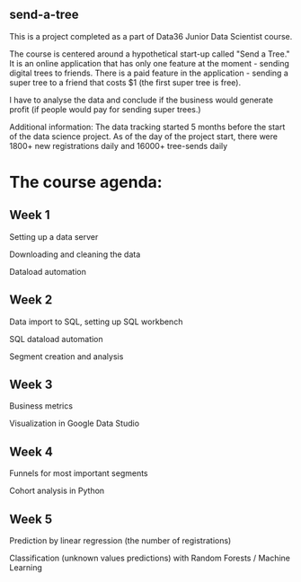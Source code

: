 ## send-a-tree
This is a project completed as a part of Data36 Junior Data Scientist course.

The course is centered around a hypothetical start-up called "Send a Tree." It is an online application that has only one feature at the moment - sending digital trees to friends. There is a paid feature in the application - sending a super tree to a friend that costs $1 (the first super tree is free).

I have to analyse the data and conclude if the business would generate profit (if people would pay for sending super trees.)

Additional information:
  The data tracking started 5 months before the start of the data science project.
  As of the day of the project start, there were 1800+ new registrations daily and 16000+ tree-sends daily
 
 
# The course agenda:

## Week 1
Setting up a data server

Downloading and cleaning the data

Dataload automation

## Week 2
Data import to SQL, setting up SQL workbench

SQL dataload automation

Segment creation and analysis

## Week 3
Business metrics

Visualization in Google Data Studio

## Week 4
Funnels for most important segments

Cohort analysis in Python

## Week 5
Prediction by linear regression (the number of registrations)

Classification (unknown values predictions) with Random Forests / Machine Learning
